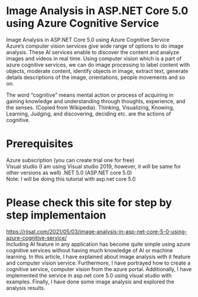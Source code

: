 # Image Analysis in ASP.NET Core 5.0 using Azure Cognitive Service
 Image Analysis in ASP.NET Core 5.0 using Azure Cognitive Service <br>
Azure’s computer vision services give wide range of options to do image analysis. These AI services enable to discover the content and analyze images and videos in real time. Using computer vision which is a part of azure cognitive services, we can do image processing to label content with objects, moderate content, identify objects in image, extract text, generate details descriptions of the image, orientations, people movements and so on.<br>

The word “cognitive” means mental action or process of acquiring in gaining knowledge and understanding through thoughts, experience, and the senses. (Copied from Wikipedia). Thinking, Visualizing, Knowing, Learning, Judging, and discovering, deciding etc. are the actions of cognitive.<br>
# Prerequisites
Azure subscription (you can create trial one for free)<br>
Visual studio (I am using Visual studio 2019, however, it will be same for other versions as well)
.NET 5.0 (ASP.NET core 5.0)<br>
Note: I will be doing this tutorial with asp.net core 5.0<br>
# Please check this site for step by step implementaion
https://rijsat.com/2021/05/03/image-analysis-in-asp-net-core-5-0-using-azure-cognitive-service/ <br>
Including AI feature in any application has become quite simple using azure cognitive services without having much knowledge of AI or machine learning. In this article, I have explained about image analysis with it feature and computer vision service. Furthermore, I have portrayed how to create a cognitive service, computer vision from the azure portal. Additionally, I have implemented the service in asp.net core 5.0 using visual studio with examples. Finally, I have done some image analysis and explored the analysis results.
